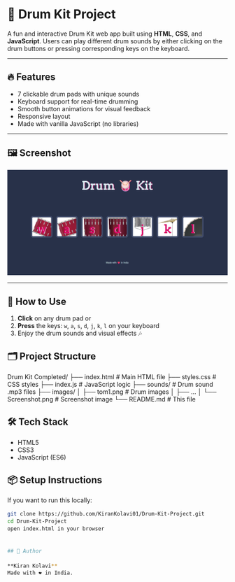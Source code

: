 # 🥁 Drum Kit Project

A fun and interactive Drum Kit web app built using **HTML**, **CSS**, and **JavaScript**. Users can play different drum sounds by either clicking on the drum buttons or pressing corresponding keys on the keyboard.

---

## 🔥 Features

- 7 clickable drum pads with unique sounds
- Keyboard support for real-time drumming
- Smooth button animations for visual feedback
- Responsive layout
- Made with vanilla JavaScript (no libraries)

---

## 🖼️ Screenshot

![Drum Kit Screenshot](images/Screenshot.png)

---

## 🚀 How to Use

1. **Click** on any drum pad or
2. **Press** the keys: `w`, `a`, `s`, `d`, `j`, `k`, `l` on your keyboard
3. Enjoy the drum sounds and visual effects 🎶


## 🗂️ Project Structure

Drum Kit Completed/
├── index.html # Main HTML file
├── styles.css # CSS styles
├── index.js # JavaScript logic
├── sounds/ # Drum sound .mp3 files
├── images/
│ ├── tom1.png # Drum images
│ ├── ...
│ └── Screenshot.png # Screenshot image
└── README.md # This file

## 🛠️ Tech Stack
- HTML5
- CSS3
- JavaScript (ES6)


## 📦 Setup Instructions

If you want to run this locally:
```bash
git clone https://github.com/KiranKolavi01/Drum-Kit-Project.git
cd Drum-Kit-Project
open index.html in your browser


## 👤 Author

**Kiran Kolavi**  
Made with ❤️ in India.




